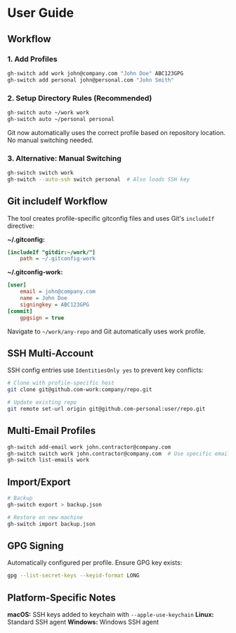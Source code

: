 # User Guide

## Workflow

### 1. Add Profiles

```bash
gh-switch add work john@company.com "John Doe" ABC123GPG
gh-switch add personal john@personal.com "John Smith"
```

### 2. Setup Directory Rules (Recommended)

```bash
gh-switch auto ~/work work
gh-switch auto ~/personal personal
```

Git now automatically uses the correct profile based on repository location. No manual switching needed.

### 3. Alternative: Manual Switching

```bash
gh-switch switch work
gh-switch --auto-ssh switch personal  # Also loads SSH key
```

## Git includeIf Workflow

The tool creates profile-specific gitconfig files and uses Git's `includeIf` directive:

**~/.gitconfig:**
```ini
[includeIf "gitdir:~/work/"]
    path = ~/.gitconfig-work
```

**~/.gitconfig-work:**
```ini
[user]
    email = john@company.com
    name = John Doe
    signingkey = ABC123GPG
[commit]
    gpgsign = true
```

Navigate to `~/work/any-repo` and Git automatically uses work profile.

## SSH Multi-Account

SSH config entries use `IdentitiesOnly yes` to prevent key conflicts:

```bash
# Clone with profile-specific host
git clone git@github.com-work:company/repo.git

# Update existing repo
git remote set-url origin git@github.com-personal:user/repo.git
```

## Multi-Email Profiles

```bash
gh-switch add-email work john.contractor@company.com
gh-switch switch work john.contractor@company.com  # Use specific email
gh-switch list-emails work
```

## Import/Export

```bash
# Backup
gh-switch export > backup.json

# Restore on new machine
gh-switch import backup.json
```

## GPG Signing

Automatically configured per profile. Ensure GPG key exists:

```bash
gpg --list-secret-keys --keyid-format LONG
```

## Platform-Specific Notes

**macOS:** SSH keys added to keychain with `--apple-use-keychain`
**Linux:** Standard SSH agent
**Windows:** Windows SSH agent
